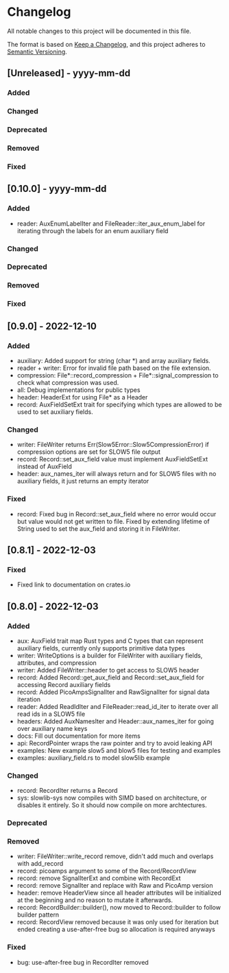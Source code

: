 # Changelog

All notable changes to this project will be documented in this file.

The format is based on [Keep a Changelog](https://keepachangelog.com/en/1.0.0/),
and this project adheres to [Semantic Versioning](https://semver.org/spec/v2.0.0.html).

## [Unreleased] - yyyy-mm-dd

### Added

### Changed

### Deprecated

### Removed

### Fixed

## [0.10.0] - yyyy-mm-dd

### Added

- reader: AuxEnumLabelIter and FileReader::iter_aux_enum_label for iterating through the labels for an enum auxiliary field

### Changed

### Deprecated

### Removed

### Fixed

## [0.9.0] - 2022-12-10

### Added

- auxiliary: Added support for string (char *) and array auxiliary fields.
- reader + writer: Error for invalid file path based on the file extension.
- compression: File*::record_compression + File*::signal_compression to check what compression was used.
- all: Debug implementations for public types
- header: HeaderExt for using File* as a Header
- record: AuxFieldSetExt trait for specifying which types are allowed to be used to set auxiliary fields.

### Changed

- writer: FileWriter returns Err(Slow5Error::Slow5CompressionError) if compression options are set for SLOW5 file output
- record: Record::set_aux_field value must implement AuxFieldSetExt instead of AuxField
- header: aux_names_iter will always return and for SLOW5 files with no auxiliary fields, it just returns an empty iterator

### Fixed

- record: Fixed bug in Record::set_aux_field where no error would occur but value would not get written to file. Fixed by extending lifetime of String used to set the aux_field and storing it in FileWriter.

## [0.8.1] - 2022-12-03

### Fixed

- Fixed link to documentation on crates.io

## [0.8.0] - 2022-12-03

### Added

- aux: AuxField trait map Rust types and C types that can represent auxiliary fields, currently only supports primitive data types
- writer: WriteOptions is a builder for FileWriter with auxiliary fields, attributes, and compression
- writer: Added FileWriter::header to get access to SLOW5 header
- record: Added Record::get_aux_field and Record::set_aux_field for accessing Record auxiliary fields
- record: Added PicoAmpsSignalIter and RawSignalIter for signal data iteration
- reader: Added ReadIdIter and FileReader::read_id_iter to iterate over all read ids in a SLOW5 file
- headers: Added AuxNamesIter and Header::aux_names_iter for going over auxiliary name keys
- docs: Fill out documentation for more items
- api: RecordPointer wraps the raw pointer and try to avoid leaking API
- examples: New example slow5 and blow5 files for testing and examples
- examples: auxiliary_field.rs to model slow5lib example

### Changed

- record: RecordIter returns a Record
- sys: slowlib-sys now compiles with SIMD based on architecture, or disables it entirely. So it should now compile on more archtectures.

### Deprecated

### Removed

- writer: FileWriter::write_record remove, didn't add much and overlaps with add_record
- record: picoamps argument to some of the Record/RecordView
- record: remove SignalIterExt and combine with RecordExt
- record: remove SignalIter and replace with Raw and PicoAmp version
- header: remove HeaderView since all header attributes will be initialized at the beginning and no reason to mutate it afterwards.
- record: RecordBuilder::builder(), now     moved to Record::builder to follow builder pattern
- record: RecordView removed because it was only used for iteration but ended creating a use-after-free bug so allocation is required anyways

### Fixed

- bug: use-after-free bug in RecordIter removed
